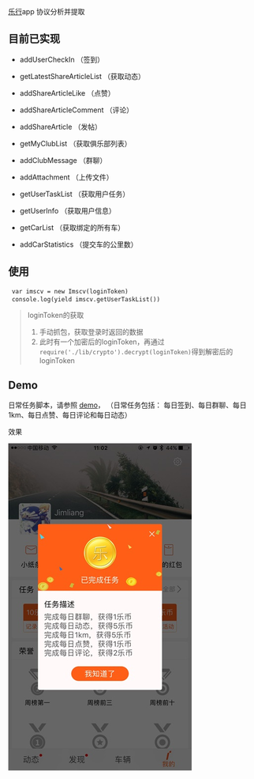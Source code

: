 
[乐行](https://www.imscv.com/)app 协议分析并提取

## 目前已实现

- addUserCheckIn （签到）

- getLatestShareArticleList （获取动态）

- addShareArticleLike （点赞）

- addShareArticleComment （评论）

- addShareArticle （发帖）

- getMyClubList （获取俱乐部列表）

- addClubMessage （群聊）

- addAttachment （上传文件）

- getUserTaskList （获取用户任务）

- getUserInfo （获取用户信息）

- getCarList （获取绑定的所有车）

- addCarStatistics （提交车的公里数）

## 使用

```
 var imscv = new Imscv(loginToken)
 console.log(yield imscv.getUserTaskList())
```

> loginToken的获取
>
> 1. 手动抓包，获取登录时返回的数据
> 2. 此时有一个加密后的loginToken，再通过`require('./lib/crypto').decrypt(loginToken)`得到解密后的loginToken


## Demo

日常任务脚本，请参照 [demo](example/test.js)， （日常任务包括： 每日签到、每日群聊、每日1km、每日点赞、每日评论和每日动态）

效果

![效果](example/result.jpg)